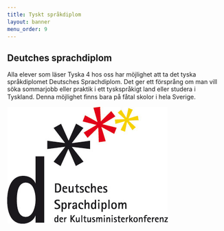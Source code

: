 ```yaml
---
title: Tyskt språkdiplom
layout: banner
menu_order: 9
---
```


## Deutches sprachdiplom
Alla elever som läser Tyska 4 hos oss har möjlighet att ta det tyska språkdiplomet Deutsches Sprachdiplom. Det ger ett försprång om man vill söka sommarjobb eller praktik i ett tyskspråkigt land eller studera i Tyskland. Denna möjlighet ﬁnns bara på fåtal skolor i hela Sverige. 

<img src="/assets/tysklogga.png" alt="Tysklogga" width="374" height="271">
